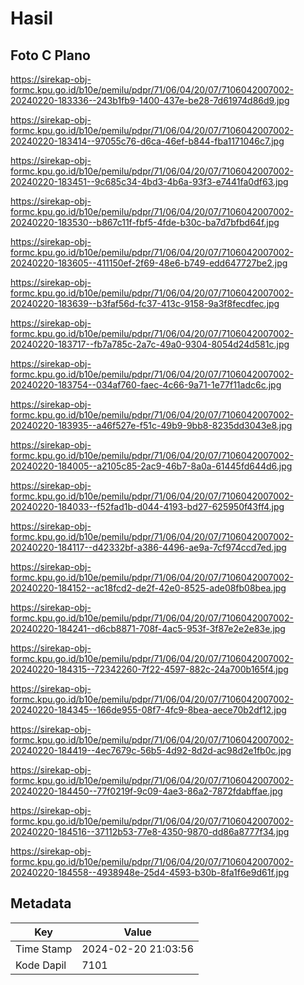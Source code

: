# Hasil

## Foto C Plano

https://sirekap-obj-formc.kpu.go.id/b10e/pemilu/pdpr/71/06/04/20/07/7106042007002-20240220-183336--243b1fb9-1400-437e-be28-7d61974d86d9.jpg

https://sirekap-obj-formc.kpu.go.id/b10e/pemilu/pdpr/71/06/04/20/07/7106042007002-20240220-183414--97055c76-d6ca-46ef-b844-fba1171046c7.jpg

https://sirekap-obj-formc.kpu.go.id/b10e/pemilu/pdpr/71/06/04/20/07/7106042007002-20240220-183451--9c685c34-4bd3-4b6a-93f3-e7441fa0df63.jpg

https://sirekap-obj-formc.kpu.go.id/b10e/pemilu/pdpr/71/06/04/20/07/7106042007002-20240220-183530--b867c11f-fbf5-4fde-b30c-ba7d7bfbd64f.jpg

https://sirekap-obj-formc.kpu.go.id/b10e/pemilu/pdpr/71/06/04/20/07/7106042007002-20240220-183605--411150ef-2f69-48e6-b749-edd647727be2.jpg

https://sirekap-obj-formc.kpu.go.id/b10e/pemilu/pdpr/71/06/04/20/07/7106042007002-20240220-183639--b3faf56d-fc37-413c-9158-9a3f8fecdfec.jpg

https://sirekap-obj-formc.kpu.go.id/b10e/pemilu/pdpr/71/06/04/20/07/7106042007002-20240220-183717--fb7a785c-2a7c-49a0-9304-8054d24d581c.jpg

https://sirekap-obj-formc.kpu.go.id/b10e/pemilu/pdpr/71/06/04/20/07/7106042007002-20240220-183754--034af760-faec-4c66-9a71-1e77f11adc6c.jpg

https://sirekap-obj-formc.kpu.go.id/b10e/pemilu/pdpr/71/06/04/20/07/7106042007002-20240220-183935--a46f527e-f51c-49b9-9bb8-8235dd3043e8.jpg

https://sirekap-obj-formc.kpu.go.id/b10e/pemilu/pdpr/71/06/04/20/07/7106042007002-20240220-184005--a2105c85-2ac9-46b7-8a0a-61445fd644d6.jpg

https://sirekap-obj-formc.kpu.go.id/b10e/pemilu/pdpr/71/06/04/20/07/7106042007002-20240220-184033--f52fad1b-d044-4193-bd27-625950f43ff4.jpg

https://sirekap-obj-formc.kpu.go.id/b10e/pemilu/pdpr/71/06/04/20/07/7106042007002-20240220-184117--d42332bf-a386-4496-ae9a-7cf974ccd7ed.jpg

https://sirekap-obj-formc.kpu.go.id/b10e/pemilu/pdpr/71/06/04/20/07/7106042007002-20240220-184152--ac18fcd2-de2f-42e0-8525-ade08fb08bea.jpg

https://sirekap-obj-formc.kpu.go.id/b10e/pemilu/pdpr/71/06/04/20/07/7106042007002-20240220-184241--d6cb8871-708f-4ac5-953f-3f87e2e2e83e.jpg

https://sirekap-obj-formc.kpu.go.id/b10e/pemilu/pdpr/71/06/04/20/07/7106042007002-20240220-184315--72342260-7f22-4597-882c-24a700b165f4.jpg

https://sirekap-obj-formc.kpu.go.id/b10e/pemilu/pdpr/71/06/04/20/07/7106042007002-20240220-184345--166de955-08f7-4fc9-8bea-aece70b2df12.jpg

https://sirekap-obj-formc.kpu.go.id/b10e/pemilu/pdpr/71/06/04/20/07/7106042007002-20240220-184419--4ec7679c-56b5-4d92-8d2d-ac98d2e1fb0c.jpg

https://sirekap-obj-formc.kpu.go.id/b10e/pemilu/pdpr/71/06/04/20/07/7106042007002-20240220-184450--77f0219f-9c09-4ae3-86a2-7872fdabffae.jpg

https://sirekap-obj-formc.kpu.go.id/b10e/pemilu/pdpr/71/06/04/20/07/7106042007002-20240220-184516--37112b53-77e8-4350-9870-dd86a8777f34.jpg

https://sirekap-obj-formc.kpu.go.id/b10e/pemilu/pdpr/71/06/04/20/07/7106042007002-20240220-184558--4938948e-25d4-4593-b30b-8fa1f6e9d61f.jpg


## Metadata

| Key        | Value               |
| ---------- | ------------------- |
| Time Stamp | 2024-02-20 21:03:56 |
| Kode Dapil | 7101                |



